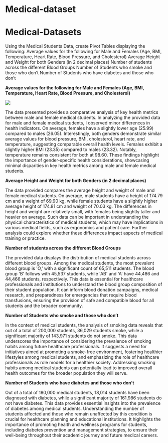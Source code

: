 # Medical-dataset

# Medical-Datasets

Using the Medical Students Data, create Pivot Tables displaying the following:
Average values for the following for Male and Females (Age, BMI, Temperature, Heart Rate, Blood Pressure, and Cholesterol)
Average Height and Weight for both Genders (in 2 decimal places)
Number of students across the different Blood Groups
Number of Students who smoke and those who don’t
Number of Students who have diabetes and those who don’t


**Average values for the following for Male and Females (Age, BMI, Temperature, Heart Rate, Blood Pressure, and Cholesterol)**

![](sa0.png)

The data presented provides a comparative analysis of key health metrics between male and female medical students. In analyzing the provided data for male and female medical students, I observed minor differences in health indicators. On average, females have a slightly lower age (25.99) compared to males (26.05). Interestingly, both genders demonstrate similar average values for blood pressure, BMI, cholesterol, heart rate, and temperature, suggesting comparable overall health levels. Females exhibit a slightly higher BMI (23.35) compared to males (23.32). Notably, temperature remains consistent for both at 98.60. These findings highlight the importance of gender-specific health considerations, showcasing minimal disparities in key health metrics among male and female medical students.

**Average Height and Weight for both Genders (in 2 decimal places)**

The data provided compares the average height and weight of male and female medical students. On average, male students have a height of 174.79 cm and a weight of 69.90 kg, while female students have a slightly higher average height of 174.81 cm and weight of 70.03 kg. The differences in height and weight are relatively small, with females being slightly taller and heavier on average. Such data can be important in understanding the physical characteristics of medical students, which may have implications in various medical fields, such as ergonomics and patient care. Further analysis could explore whether these differences impact aspects of medical training or practice.

**Number of students across the different Blood Groups**

The provided data displays the distribution of medical students across different blood groups. Among the medical students, the most prevalent blood group is 'O,' with a significant count of 65,511 students. The blood group 'B' follows with 45,537 students, while 'AB' and 'A' have 44,486 and 44,466 students, respectively. This data is essential for healthcare professionals and institutions to understand the blood group composition of their student population. It can inform blood donation campaigns, medical research, and preparedness for emergencies that require blood transfusions, ensuring the provision of safe and compatible blood for all students and the broader community.

**Number of Students who smoke and those who don’t**

In the context of medical students, the analysis of smoking data reveals that out of a total of 200,000 students, 36,029 students smoke, while a significant majority of 143,971 students do not smoke. This data underscores the importance of considering the prevalence of smoking habits among future healthcare professionals. It suggests a need for initiatives aimed at promoting a smoke-free environment, fostering healthier lifestyles among medical students, and emphasizing the role of healthcare professionals as role models for a healthier society. Addressing smoking habits among medical students can potentially lead to improved overall health outcomes for the broader population they will serve.


**Number of Students who have diabetes and those who don’t**

Out of a total of 180,000 medical students, 18,014 students have been diagnosed with diabetes, while a significant majority of 161,986 students do not have diabetes. This data provides essential insights into the prevalence of diabetes among medical students. Understanding the number of students affected and those who remain unaffected by this condition is crucial for healthcare planning and educational institutions. It highlights the importance of promoting health and wellness programs for students, including diabetes prevention and management strategies, to ensure their well-being throughout their academic journey and future medical careers.


